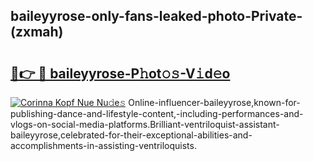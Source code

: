 ## baileyyrose-only-fans​-leaked-photo​-Private-(zxmah)


# <h2><a href="https://mediaupload.pro?title=baileyyrose&ref=git">🔗👉 🔴 baileyyrose-P𝚑ot𝚘𝚜-V𝚒d𝚎o</a></h2>

[![Corinna Kopf Nue Nu𝚍e𝚜](https://i.imgur.com/0qMVB7G.gif)](https://mediaupload.pro?title=baileyyrose&ref=git)
Online-influencer-baileyyrose,known-for-publishing-dance-and-lifestyle-content,-including-performances-and-vlogs-on-social-media-platforms.Brilliant-ventriloquist-assistant-baileyyrose,celebrated-for-their-exceptional-abilities-and-accomplishments-in-assisting-ventriloquists.  